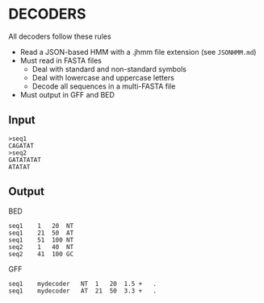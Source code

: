 DECODERS
========

All decoders follow these rules

+ Read a JSON-based HMM with a .jhmm file extension (see `JSONHMM.md`)
+ Must read in FASTA files
	+ Deal with standard and non-standard symbols
	+ Deal with lowercase and uppercase letters
	+ Decode all sequences in a multi-FASTA file
+ Must output in GFF and BED


Input
-----

```
>seq1
CAGATAT
>seq2
GATATATAT
ATATAT
```


Output
------

BED

```
seq1	1	20	NT
seq1	21	50	AT
seq1	51	100	NT
seq2	1	40	NT
seq2	41	100	GC
```

GFF

```
seq1	mydecoder	NT	1	20	1.5	+	.	
seq1	mydecoder	AT	21	50	3.3	+	.
```

